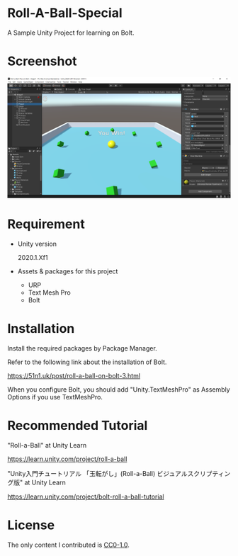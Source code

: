 # Roll-A-Ball-Special

A Sample Unity Project for learning on Bolt.

# Screenshot

![2020-10-09](screenshot.png)

# Requirement

* Unity version

  2020.1.Xf1

* Assets & packages for this project
  * URP
  * Text Mesh Pro
  * Bolt 

# Installation

Install the required packages by Package Manager.

Refer to the following link about the installation of Bolt.

https://51n1.uk/post/roll-a-ball-on-bolt-3.html

When you configure Bolt, you should add "Unity.TextMeshPro" as Assembly Options if you use TextMeshPro.

# Recommended Tutorial

"Roll-a-Ball" at Unity Learn

https://learn.unity.com/project/roll-a-ball

"Unity入門チュートリアル 「玉転がし」(Roll-a-Ball) ビジュアルスクリプティング版" at Unity Learn

https://learn.unity.com/project/bolt-roll-a-ball-tutorial

# License

The only content I contributed is [CC0-1.0](https://creativecommons.org/publicdomain/zero/1.0/).

